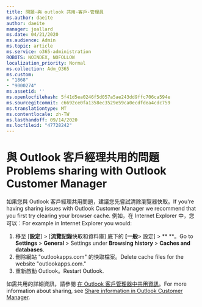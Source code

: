 ```yaml
---
title: 問題-與 outlook 共用-客戶-管理員
ms.author: daeite
author: daeite
manager: joallard
ms.date: 04/21/2020
ms.audience: Admin
ms.topic: article
ms.service: o365-administration
ROBOTS: NOINDEX, NOFOLLOW
localization_priority: Normal
ms.collection: Adm_O365
ms.custom:
- "1868"
- "9000274"
ms.assetid: ''
ms.openlocfilehash: 5f41d5ea0246f5d057a5ae243dd9ffc706ca594e
ms.sourcegitcommit: c6692ce0fa1358ec3529e59ca0ecdfdea4cdc759
ms.translationtype: MT
ms.contentlocale: zh-TW
ms.lasthandoff: 09/14/2020
ms.locfileid: "47728242"
---
```

# <a name="problems-sharing-with-outlook-customer-manager"></a><span data-ttu-id="3a72d-102">與 Outlook 客戶經理共用的問題</span><span class="sxs-lookup"><span data-stu-id="3a72d-102">Problems sharing with Outlook Customer Manager</span></span>

<span data-ttu-id="3a72d-103">如果您與 Outlook 客戶經理共用問題，建議您先嘗試清除瀏覽器快取。</span><span class="sxs-lookup"><span data-stu-id="3a72d-103">If you're having sharing issues with Outlook Customer Manager we recommend that you first try clearing your browser cache.</span></span> <span data-ttu-id="3a72d-104">例如，在 Internet Explorer 中，您可以：</span><span class="sxs-lookup"><span data-stu-id="3a72d-104">For example in Internet Explorer you would:</span></span>

1. <span data-ttu-id="3a72d-105">移至 [**設定**]  >  [**流覽記錄**快取和資料庫] 底下的 **[一般**> 設定]  >  \*\* \*\*。</span><span class="sxs-lookup"><span data-stu-id="3a72d-105">Go to **Settings** > **General** > Settings under **Browsing history** > **Caches and databases**.</span></span>
2. <span data-ttu-id="3a72d-106">刪除網站 "outlookapps.com" 的快取檔案。</span><span class="sxs-lookup"><span data-stu-id="3a72d-106">Delete cache files for the website "outlookapps.com."</span></span>
3. <span data-ttu-id="3a72d-107">重新啟動 Outlook。</span><span class="sxs-lookup"><span data-stu-id="3a72d-107">Restart Outlook.</span></span>

<span data-ttu-id="3a72d-108">如需共用的詳細資訊，請參閱 [在 Outlook 客戶管理器中共用資訊](https://support.office.com/article/4f26cc69-67da-4cd5-b344-02d1a4799310%20)。</span><span class="sxs-lookup"><span data-stu-id="3a72d-108">For more information about sharing, see [Share information in Outlook Customer Manager](https://support.office.com/article/4f26cc69-67da-4cd5-b344-02d1a4799310%20).</span></span>